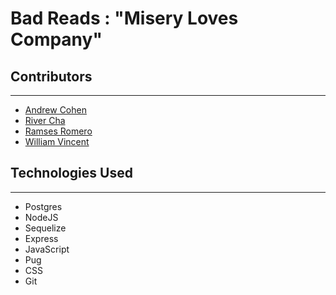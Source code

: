 # Bad Reads : "Misery Loves Company"

## Contributors 
---
- [Andrew Cohen](https://github.com/andrewscohen) 
- [River Cha](https://github.com/cosmoscha)
- [Ramses Romero](https://github.com/RamsesRomeroJr)
- [William Vincent](https://github.com/WJVincent)

## Technologies Used
---
- Postgres
- NodeJS
- Sequelize
- Express
- JavaScript
- Pug
- CSS
- Git
